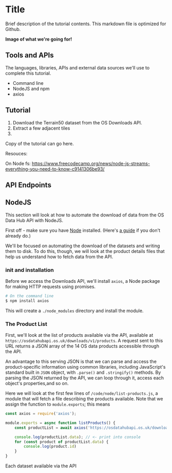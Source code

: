 # Title

Brief description of the tutorial contents. This markdown file is optimized for Github.

**Image of what we're going for!**

## Tools and APIs

The languages, libraries, APIs and external data sources we'll use to complete this tutorial.
- Command line
- NodeJS and npm
- axios


## Tutorial

1. Download the Terrain50 dataset from the OS Downloads API.
2. Extract a few adjacent tiles
3. 

Copy of the tutorial can go here.


Resouces:

On Node fs: https://www.freecodecamp.org/news/node-js-streams-everything-you-need-to-know-c9141306be93/



## API Endpoints




## NodeJS

This section will look at how to automate the download of data from the OS Data Hub API with NodeJS.

First off - make sure you have [Node](https://nodejs.org/en/) installed. (Here's [a guide](https://www.taniarascia.com/how-to-install-and-use-node-js-and-npm-mac-and-windows/) if you don't already do.) 

We'll be focused on automating the download of the datasets and writing them to disk. To do this, though, we will look at the product details files that help us understand how to fetch data from the API. 

### init and installation

Before we access the Downloads API, we'll install `axios`, a Node package for making HTTP requests using promises. 

~~~bash
# On the command line
$ npm install axios
~~~

This will create a `./node_modules` directory and install the module. 

### The Product List

First, we'll look at the list of products available via the API, available at `https://osdatahubapi.os.uk/downloads/v1/products`. A request sent to this URL returns a JSON array of the 14 OS data products accessible through the API.

An advantage to this serving JSON is that we can parse and access the product-specific information using common libraries, including JavaScript's standard built in `JSON` object, with `.parse()` and `.stringify()` methods. By parsing the JSON returned by the API, we can loop through it, access each object's properties,and so on. 


Here we will look at the first few lines of `/code/node/list-products.js`, a module that will fetch a file describing the products available. Note that we assign the function to `module.exports`; this means 

~~~javascript
const axios = require('axios');

module.exports = async function listProducts() {
    const productList = await axios('https://osdatahubapi.os.uk/downloads/v1/products');

    console.log(productList.data); // <- print into console
    for (const product of productList.data) {
        console.log(product.id)
    }
}
~~~

Each dataset available via the API 